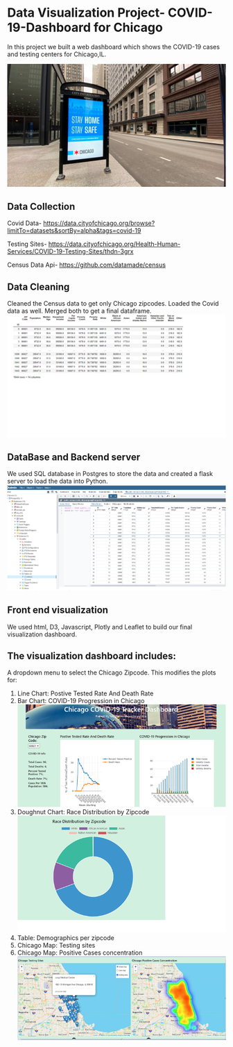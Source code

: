 # Data Visualization Project- COVID-19-Dashboard for Chicago

In this project we built a web dashboard which shows the COVID-19 cases and testing centers for Chicago,IL.

![chicago](49692206858_7bbcb325ef_k.jpg)

## Data Collection
Covid Data-
https://data.cityofchicago.org/browse?limitTo=datasets&sortBy=alpha&tags=covid-19

Testing Sites-
https://data.cityofchicago.org/Health-Human-Services/COVID-19-Testing-Sites/thdn-3grx

Census Data Api- https://github.com/datamade/census

## Data Cleaning
Cleaned the Census data to get only Chicago zipcodes. Loaded the Covid data as well. Merged both to get a final dataframe.
![df](df_proj2.png)

## DataBase and Backend server
We used SQL database in Postgres to store the data and created a flask server to load the data into Python.
![db](db.png)

## Front end visualization
We used html, D3, Javascript, Plotly and Leaflet to build our final visualization dashboard.

## The visualization dashboard includes:
A dropdown menu to select the Chicago Zipcode. This modifies the plots for:
1. Line Chart: Postive Tested Rate And Death Rate
2. Bar Chart: COVID-19 Progression in Chicago
![db1](dashboard1.png)
3. Doughnut Chart: Race Distribution by Zipcode
![db2](dashboard2.png)
4. Table: Demographics per zipcode
5. Chicago Map: Testing sites
6. Chicago Map: Positive Cases concentration
![db4](dashboard4.png)

